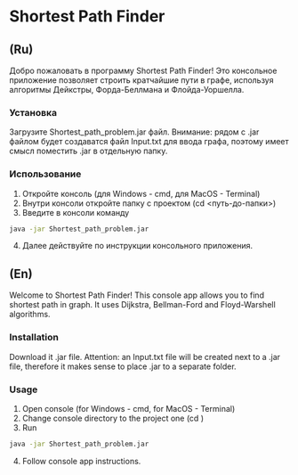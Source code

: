 # Shortest Path Finder
## (Ru)
Добро пожаловать в программу Shortest Path Finder!
Это консольное приложение позволяет строить кратчайшие пути в графе, используя алгоритмы Дейкстры, Форда-Беллмана и Флойда-Уоршелла.

### Установка
Загрузите Shortest_path_problem.jar файл. Внимание: рядом с .jar файлом будет создаватся файл Input.txt для ввода графа, поэтому имеет смысл поместить .jar в отдельную папку.

### Использование
1. Откройте консоль (для Windows - cmd, для MacOS - Terminal)
2. Внутри консоли откройте папку с проектом (cd <путь-до-папки>)
3. Введите в консоли команду
```bash
java -jar Shortest_path_problem.jar
```
4. Далее действуйте по инструкции консольного приложения.

## (En)
Welcome to Shortest Path Finder!
This console app allows you to find shortest path in graph. It uses Dijkstra, Bellman-Ford and Floyd-Warshell algorithms.

### Installation
Download it .jar file. Attention: an Input.txt file will be created next to a .jar file, therefore it makes sense to place .jar to a separate folder.

### Usage
1. Open console (for Windows - cmd, for MacOS - Terminal)
2. Change console directory to the project one (cd <path-to-the-project-folder>)
3. Run
```bash
java -jar Shortest_path_problem.jar
```
4. Follow console app instructions.

